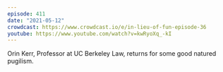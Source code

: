 ```yaml
---
episode: 411
date: "2021-05-12"
crowdcast: https://www.crowdcast.io/e/in-lieu-of-fun-episode-36
youtube: https://www.youtube.com/watch?v=kwRyoXq_-kI
---
```

Orin Kerr, Professor at UC Berkeley Law, returns for some good natured pugilism.
